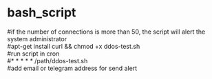 # bash_script
#if the number of connections is more than 50, the script will alert the system administrator<br />
#apt-get install curl && chmod +x ddos-test.sh <br />
#run script in cron  <br />
#* * * * *  /path/ddos-test.sh <br />
#add email or telegram address for send alert<br />
